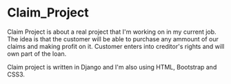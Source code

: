 # Claim_Project

Claim Project is about a real project that I'm working on in my current job. The idea is that the customer will be able to purchase any ammount of our claims and
making profit on it. Customer enters into creditor's rights and will own part of the loan.

Claim project is written in Django and I'm also using HTML, Bootstrap and CSS3.
